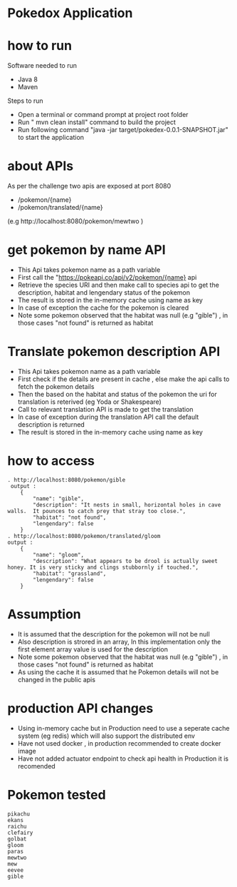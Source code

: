 # Pokedox Application

# how to run

Software needed to run
 - Java 8
 - Maven
 
Steps to run
 - Open a terminal or command prompt at project root folder
 - Run " mvn clean install" command to build the project
 - Run following command "java -jar target/pokedex-0.0.1-SNAPSHOT.jar" to start the application 
  
# about APIs

As per the challenge two apis are exposed at port 8080
 - /pokemon/{name}
 - /pokemon/translated/{name}

(e.g http://localhost:8080/pokemon/mewtwo )

 # get pokemon by name API
  - This Api takes pokemon name as a path variable
  - First call the "https://pokeapi.co/api/v2/pokemon/{name} api
  - Retrieve the species URI and then make call to species api to get the description, habitat and lengendary status of the pokemon
  - The result is stored in the in-memory cache using name as key
  - In case of exception the cache for the pokemon is cleared
  - Note some pokemon observed that the habitat was null (e.g "gible") , in those cases "not found" is returned as habitat 
  
 # Translate pokemon description API
  - This Api takes pokemon name as a path variable
  - First check if the details are present in cache , else make the api calls to fetch the pokemon details
  - Then the based on the habitat and status of the pokemon the uri for translation is reterived (eg Yoda or Shakespeare)
  - Call to relevant translation API is made to get the translation
  - In case of exception during the translation API call the default description is returned  
  - The result is stored in the in-memory cache using name as key
  
  
# how to access
    . http://localhost:8080/pokemon/gible
	 output : 
	    {
			"name": "gible",
			"description": "It nests in small, horizontal holes in cave walls. 	It pounces to catch prey that stray too close.",
			"habitat": "not found",
			"lengendary": false
		}
	. http://localhost:8080/pokemon/translated/gloom
	output :
		{
			"name": "gloom",
			"description": "What appears to be drool is actually sweet honey. It is very sticky and clings stubbornly if touched.",
			"habitat": "grassland",
			"lengendary": false
		}
	

# Assumption

 - It is assumed that the description for the pokemon will not be null
 - Also description is strored in an array, In this implementation only the first element array value is used for the description
 - Note some pokemon observed that the habitat was null (e.g "gible") , in those cases "not found" is returned as habitat 
 - As using the cache it is assumed that he Pokemon details will not be changed in the public apis 
 
 
# production API changes

 - Using in-memory cache but in Production need to use a seperate cache system (eg redis) which will also support the distributed env
 - Have not used docker , in production recommended to create docker image
 - Have not added actuator endpoint to check api health in Production it is recomended
 
 
# Pokemon tested
	pikachu
	ekans
	raichu
	clefairy
	golbat
	gloom
	paras
	mewtwo
	mew
	eevee
	gible
